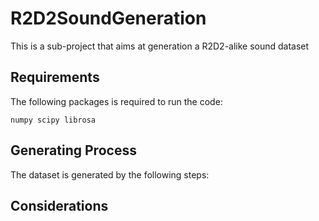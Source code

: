 # R2D2SoundGeneration

This is a sub-project that aims at generation a R2D2-alike sound dataset

## Requirements

The following packages is required to run the code:

```
numpy scipy librosa
```

## Generating Process

The dataset is generated by the following steps:

## Considerations

